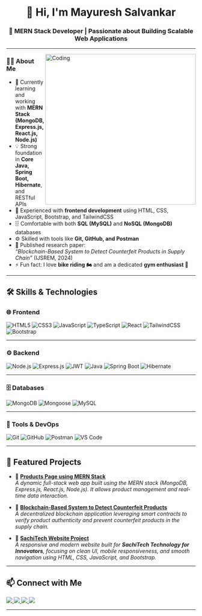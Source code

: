 <h1 align="center">👋 Hi, I'm Mayuresh Salvankar</h1>
<h3 align="center">🚀 MERN Stack Developer | Passionate about Building Scalable Web Applications</h3>

---

<img align="right" alt="Coding" width="400" src="https://cdn.dribbble.com/users/926537/screenshots/4502924/media/62e4a9e345d0d79b1c7c1e5edc6a2e26.gif">





### 👨‍💻 About Me
- 🌱 Currently learning and working with **MERN Stack (MongoDB, Express.js, React.js, Node.js)**  
- 💡 Strong foundation in **Core Java, Spring Boot, Hibernate**, and RESTful APIs  
- 🧩 Experienced with **frontend development** using HTML, CSS, JavaScript, Bootstrap, and TailwindCSS  
- 🗄️ Comfortable with both **SQL (MySQL)** and **NoSQL (MongoDB)** databases  
- ⚙️ Skilled with tools like **Git, GitHub, and Postman**  
- 📄 Published research paper:  
  *“Blockchain-Based System to Detect Counterfeit Products in Supply Chain”* (IJSREM, 2024)  
- ⚡ Fun fact: I love **bike riding 🏍️** and am a dedicated **gym enthusiast 💪**

---

## 🛠️ Skills & Technologies

### 🌐 Frontend
![HTML5](https://img.shields.io/badge/HTML5-E34F26?style=for-the-badge&logo=html5&logoColor=white)
![CSS3](https://img.shields.io/badge/CSS3-1572B6?style=for-the-badge&logo=css3&logoColor=white)
![JavaScript](https://img.shields.io/badge/JavaScript-F7DF1E?style=for-the-badge&logo=javascript&logoColor=black)
![TypeScript](https://img.shields.io/badge/TypeScript-3178C6?style=for-the-badge&logo=typescript&logoColor=white)
![React](https://img.shields.io/badge/React-20232A?style=for-the-badge&logo=react&logoColor=61DAFB)
![TailwindCSS](https://img.shields.io/badge/TailwindCSS-38B2AC?style=for-the-badge&logo=tailwind-css&logoColor=white)
![Bootstrap](https://img.shields.io/badge/Bootstrap-563D7C?style=for-the-badge&logo=bootstrap&logoColor=white)

---

### ⚙️ Backend
![Node.js](https://img.shields.io/badge/Node.js-339933?style=for-the-badge&logo=node.js&logoColor=white)
![Express.js](https://img.shields.io/badge/Express.js-000000?style=for-the-badge&logo=express&logoColor=white)
![JWT](https://img.shields.io/badge/JWT-000000?style=for-the-badge&logo=jsonwebtokens&logoColor=white)
![Java](https://img.shields.io/badge/Java-007396?style=for-the-badge&logo=java&logoColor=white)
![Spring Boot](https://img.shields.io/badge/Spring%20Boot-6DB33F?style=for-the-badge&logo=springboot&logoColor=white)
![Hibernate](https://img.shields.io/badge/Hibernate-59666C?style=for-the-badge&logo=hibernate&logoColor=C9A86A)

---

### 🗄️ Databases
![MongoDB](https://img.shields.io/badge/MongoDB-47A248?style=for-the-badge&logo=mongodb&logoColor=white)
![Mongoose](https://img.shields.io/badge/Mongoose-880000?style=for-the-badge&logo=mongoose&logoColor=white)
![MySQL](https://img.shields.io/badge/MySQL-4479A1?style=for-the-badge&logo=mysql&logoColor=white)

---

### 🧰 Tools & DevOps
![Git](https://img.shields.io/badge/Git-F05032?style=for-the-badge&logo=git&logoColor=white)
![GitHub](https://img.shields.io/badge/GitHub-181717?style=for-the-badge&logo=github&logoColor=white)
![Postman](https://img.shields.io/badge/Postman-FF6C37?style=for-the-badge&logo=postman&logoColor=white)
![VS Code](https://img.shields.io/badge/VS%20Code-007ACC?style=for-the-badge&logo=visualstudiocode&logoColor=white)

---

## 🧩 Featured Projects

- 🔗 [**Products Page using MERN Stack**](https://github.com/Mayuresh3843/Products-Page-using-MERN-stack)  
  *A dynamic full-stack web app built using the MERN stack (MongoDB, Express.js, React.js, Node.js). It allows product management and real-time data interaction.*

- 🔗 [**Blockchain-Based System to Detect Counterfeit Products**](https://github.com/Mayuresh3843/Blockchain-based-system-to-detect-counterfeit-products-in-supply-chain)  
  *A decentralized blockchain application leveraging smart contracts to verify product authenticity and prevent counterfeit products in the supply chain.*

- 🔗 [**SachiTech Website Project**](https://github.com/Mayuresh3843/Sachitech-website-project)  
  *A responsive and modern website built for **SachiTech Technology for Innovators**, focusing on clean UI, mobile responsiveness, and smooth navigation using HTML, CSS, JavaScript, and Bootstrap.*

---

## 📫 Connect with Me

<p align="left">
  <a href="https://linkedin.com/in/mayureshsalvankar" target="_blank">
    <img src="https://img.shields.io/badge/LinkedIn-0A66C2?style=for-the-badge&logo=linkedin&logoColor=white" />
  </a>
  <a href="https://instagram.com/mayureshsalvankar" target="_blank">
    <img src="https://img.shields.io/badge/Instagram-E4405F?style=for-the-badge&logo=instagram&logoColor=white" />
  </a>
  <a href="https://twitter.com/Mayuresh_44" target="_blank">
    <img src="https://img.shields.io/badge/Twitter-1DA1F2?style=for-the-badge&logo=twitter&logoColor=white" />
  </a>
  <a href="mailto:salvankar3843@gmail.com">
    <img src="https://img.shields.io/badge/Gmail-D14836?style=for-the-badge&logo=gmail&logoColor=white" />
  </a>
</p>

---


